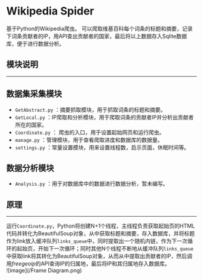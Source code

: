 # Wikipedia Spider
基于Python的Wikipedia爬虫。 可以爬取维基百科每个词条的标题和摘要，记录下词条贡献者的IP，用API查出贡献者的国家，最后将以上数据存入Sqlite数据库，便于进行数据分析。
## 模块说明  
***********************

## 数据集采集模块
* `GetAbstract.py` ：摘要抓取模块，用于抓取词条的标题和摘要。
* `GetLocal.py`  ：IP爬取和分析模块，用于爬取词条的贡献者IP并分析出贡献者所在的国家。
* `Coordinate.py` ： 爬虫的入口，用于设置起始网页和运行爬虫。
* `manage.py`  ：管理模块，用于查看爬取进度和数据库的数据量。  
* `settings.py`  ：常量设置模块，用来设置线程数，启示页面，休眠时间等。

## 数据分析模块
* `Analysis.py`  ：用于对数据库中的数据进行数据分析，暂未编写。  

## 原理  
*******************
运行`Coordinate.py`，Python将创建N+1个线程，主线程负责获取起始页的HTML代码并转化为BeautifulSoup对象，从中获取标题和摘要，存入数据库，并将标题作为link放入缓冲队列`links_queue`中，同时提取出一个随机内链，作为下一次循环的起始页，开始下一次循环；同时其他N个线程不断地从缓冲队列`links_queue`中获取link将其转化为BeautifulSoup对象，从而从中提取出贡献者的IP，然后调用*freegeoip*的API查询IP的归属地，最后将IP和其归属地存入数据库。  
![image](/Frame Diagram.png)
